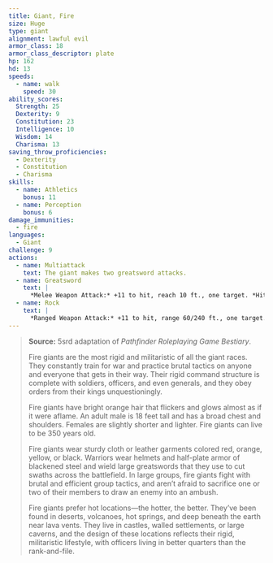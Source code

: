 ```yaml
---
title: Giant, Fire
size: Huge
type: giant
alignment: lawful evil
armor_class: 18
armor_class_descriptor: plate
hp: 162
hd: 13
speeds:
  - name: walk
    speed: 30
ability_scores:
  Strength: 25
  Dexterity: 9
  Constitution: 23
  Intelligence: 10
  Wisdom: 14
  Charisma: 13
saving_throw_proficiencies:
  - Dexterity
  - Constitution
  - Charisma
skills:
  - name: Athletics
    bonus: 11
  - name: Perception
    bonus: 6
damage_immunities:
  - fire
languages:
  - Giant
challenge: 9
actions:
  - name: Multiattack
    text: The giant makes two greatsword attacks.
  - name: Greatsword
    text: |
      *Melee Weapon Attack:* +11 to hit, reach 10 ft., one target. *Hit:* 28 (6d6 + 7) slashing damage.
  - name: Rock
    text: |
      *Ranged Weapon Attack:* +11 to hit, range 60/240 ft., one target. *Hit:* 29 (4d10 + 7) bludgeoning damage.
---
```


> **Source:** 5srd adaptation of *Pathfinder Roleplaying Game Bestiary*.
>
> Fire giants are the most rigid and militaristic of all the giant races. They constantly train for war and practice brutal tactics on anyone and everyone that gets in their way. Their rigid command structure is complete with soldiers, officers, and even generals, and they obey orders from their kings unquestioningly.
>
> Fire giants have bright orange hair that flickers and glows almost as if it were aflame. An adult male is 18 feet tall and has a broad chest and shoulders. Females are slightly shorter and lighter. Fire giants can live to be 350 years old.
>
> Fire giants wear sturdy cloth or leather garments colored red, orange, yellow, or black. Warriors wear helmets and half-plate armor of blackened steel and wield large greatswords that they use to cut swaths across the battlefield. In large groups, fire giants fight with brutal and efficient group tactics, and aren’t afraid to sacrifice one or two of their members to draw an enemy into an ambush.
>
> Fire giants prefer hot locations—the hotter, the better. They’ve been found in deserts, volcanoes, hot springs, and deep beneath the earth near lava vents. They live in castles, walled settlements, or large caverns, and the design of these locations reflects their rigid, militaristic lifestyle, with officers living in better quarters than the rank-and-file.
